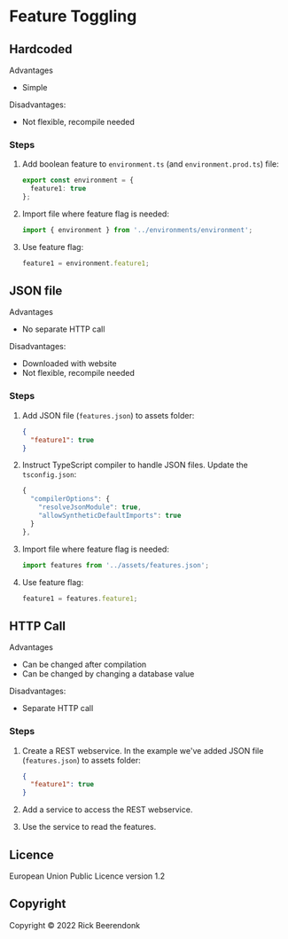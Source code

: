 # Feature Toggling

## Hardcoded

Advantages

- Simple

Disadvantages:

- Not flexible, recompile needed

### Steps

1. Add boolean feature to `environment.ts` (and `environment.prod.ts`) file:

   ```ts
   export const environment = {
     feature1: true
   };
   ```

2. Import file where feature flag is needed:

   ```ts
   import { environment } from '../environments/environment';
   ```

3. Use feature flag:

   ```ts
   feature1 = environment.feature1;
   ```

## JSON file

Advantages

- No separate HTTP call

Disadvantages:

- Downloaded with website
- Not flexible, recompile needed

### Steps

1. Add JSON file (`features.json`) to assets folder:

   ```json
   {
     "feature1": true
   }
   ```

2. Instruct TypeScript compiler to handle JSON files. Update the `tsconfig.json`:

   ```ts
   {
     "compilerOptions": {
       "resolveJsonModule": true,
       "allowSyntheticDefaultImports": true
     }
   },
   ```

3. Import file where feature flag is needed:

   ```ts
   import features from '../assets/features.json';
   ```

4. Use feature flag:

   ```ts
   feature1 = features.feature1;
   ```

## HTTP Call

Advantages

- Can be changed after compilation
- Can be changed by changing a database value

Disadvantages:

- Separate HTTP call

### Steps

1. Create a REST webservice. In the example we've added JSON file (`features.json`) to assets folder:

   ```json
   {
     "feature1": true
   }
   ```

2. Add a service to access the REST webservice.
3. Use the service to read the features.

## Licence

European Union Public Licence version 1.2

## Copyright

Copyright © 2022 Rick Beerendonk
